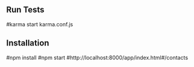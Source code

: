 ## Run Tests 

#karma start karma.conf.js

## Installation
#npm install
#npm start
#http://localhost:8000/app/index.html#/contacts